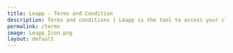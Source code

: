```yaml
---
title: Leapp - Terms and Condition
description: Terms and conditions | Leapp is the tool to access your cloud. It securely stores your access information and generates temporary credential sets to access AWS and Azure Cloud environments. It manage AWS Single Sign-On and access to EC2 instances through SSM 
permalink: /terms
image: Leapp_Icon.png
layout: default
---
```

